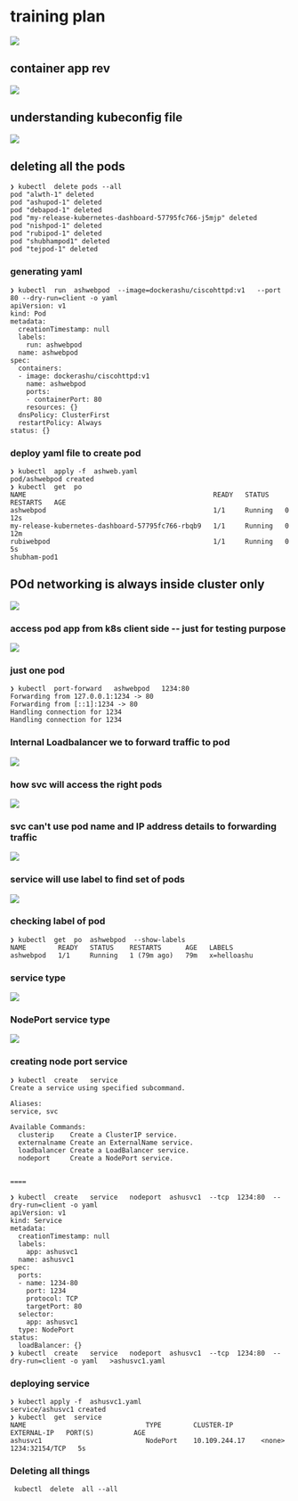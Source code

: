 # training plan 

<img src="plan.png">

## container app rev 

<img src="rev.png">

## understanding kubeconfig file 

<img src="kubeconfig.png">

## deleting all the pods 

```
❯ kubectl  delete pods --all
pod "alwth-1" deleted
pod "ashupod-1" deleted
pod "debapod-1" deleted
pod "my-release-kubernetes-dashboard-57795fc766-j5mjp" deleted
pod "nishpod-1" deleted
pod "rubipod-1" deleted
pod "shubhampod1" deleted
pod "tejpod-1" deleted

```

### generating yaml 

```
❯ kubectl  run  ashwebpod  --image=dockerashu/ciscohttpd:v1   --port 80 --dry-run=client -o yaml
apiVersion: v1
kind: Pod
metadata:
  creationTimestamp: null
  labels:
    run: ashwebpod
  name: ashwebpod
spec:
  containers:
  - image: dockerashu/ciscohttpd:v1
    name: ashwebpod
    ports:
    - containerPort: 80
    resources: {}
  dnsPolicy: ClusterFirst
  restartPolicy: Always
status: {}

```

### deploy yaml file to create pod 

```
❯ kubectl  apply -f  ashweb.yaml
pod/ashwebpod created
❯ kubectl  get  po
NAME                                               READY   STATUS    RESTARTS   AGE
ashwebpod                                          1/1     Running   0          12s
my-release-kubernetes-dashboard-57795fc766-rbqb9   1/1     Running   0          12m
rubiwebpod                                         1/1     Running   0          5s
shubham-pod1   

```

## POd networking is always inside cluster only 

<img src="podnet.png">

### access pod app from k8s client side -- just for testing purpose 

<img src="poda.png">

### just one pod 

```
❯ kubectl  port-forward   ashwebpod   1234:80
Forwarding from 127.0.0.1:1234 -> 80
Forwarding from [::1]:1234 -> 80
Handling connection for 1234
Handling connection for 1234
```

### Internal Loadbalancer we to forward traffic to pod 

<img src="podnet1.png">

### how svc will access the right pods 

<img src="svc2pod.png">

### svc can't use pod name and IP address details to forwarding traffic 

<img src="fail1.png">

### service will use label to find set of pods 

<img src="podsvcc.png">

### checking label of pod 

```
❯ kubectl  get  po  ashwebpod  --show-labels
NAME        READY   STATUS    RESTARTS      AGE   LABELS
ashwebpod   1/1     Running   1 (79m ago)   79m   x=helloashu

```

### service type 

<img src="stype.png">

### NodePort service type 

<img src="np.png">

### creating node port service 

```
❯ kubectl  create   service
Create a service using specified subcommand.

Aliases:
service, svc

Available Commands:
  clusterip    Create a ClusterIP service.
  externalname Create an ExternalName service.
  loadbalancer Create a LoadBalancer service.
  nodeport     Create a NodePort service.


====

❯ kubectl  create   service   nodeport  ashusvc1  --tcp  1234:80  --dry-run=client -o yaml
apiVersion: v1
kind: Service
metadata:
  creationTimestamp: null
  labels:
    app: ashusvc1
  name: ashusvc1
spec:
  ports:
  - name: 1234-80
    port: 1234
    protocol: TCP
    targetPort: 80
  selector:
    app: ashusvc1
  type: NodePort
status:
  loadBalancer: {}
❯ kubectl  create   service   nodeport  ashusvc1  --tcp  1234:80  --dry-run=client -o yaml   >ashusvc1.yaml

```

### deploying service

```
❯ kubectl apply -f  ashusvc1.yaml
service/ashusvc1 created
❯ kubectl  get  service
NAME                              TYPE        CLUSTER-IP       EXTERNAL-IP   PORT(S)          AGE
ashusvc1                          NodePort    10.109.244.17    <none>        1234:32154/TCP   5s

```
 
### Deleting all things 

```
 kubectl  delete  all --all
 
```



